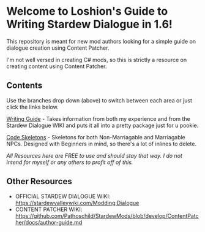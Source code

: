 # Welcome to Loshion's Guide to Writing Stardew Dialogue in 1.6! 
This repository is meant for new mod authors looking for a simple guide on dialogue creation using Content Patcher. 

I'm not well versed in creating C# mods, so this is strictly a resource on creating content using Content Patcher.

## Contents
Use the branches drop down (above) to switch between each area or just click the links below.

[Writing Guide](https://github.com/loshionbottle/Writing-Stardew-Dialogue/tree/Writing-Guide) - Takes information from both my experience and from the Stardew Dialogue WIKI and puts it all into a pretty package just for u pookie.

[Code Skeletons](https://github.com/loshionbottle/Writing-Stardew-Dialogue/blob/Code-Skeletons/README.md) - Skeletons for both Non-Marriagable and Marriagable NPCs. Designed with Beginners in mind, so there's a lot of inlines to delete. 


*All Resources here are FREE to use and should stay that way. I do not intend for myself or any others to profit off of this.*


## Other Resources
- OFFICIAL STARDEW DIALOGUE WIKI: https://stardewvalleywiki.com/Modding:Dialogue
- CONTENT PATCHER WIKI: https://github.com/Pathoschild/StardewMods/blob/develop/ContentPatcher/docs/author-guide.md
